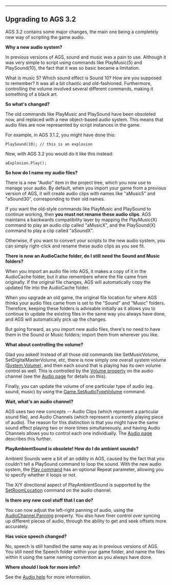 


------------------------------------------------------------------------

Upgrading to AGS 3.2
--------------------

AGS 3.2 contains some major changes, the main one being a completely new
way of scripting the game audio.

**Why a new audio system?**

In previous versions of AGS, sound and music was a pain to use. Although
it was very simple to script using commands like PlayMusic(5) and
PlaySound(10), the fact that it was so basic became a limitation.

What is music 5? Which sound effect is Sound 10? How are you supposed to
remember? It was all a bit chaotic and old-fashioned. Furthermore,
controlling the volume involved several different commands, making it
something of a black art.

**So what's changed?**

The old commands like PlayMusic and PlaySound have been obsoleted now,
and replaced with a new object-based audio system. This means that audio
files are now represented by script instances in the game.

For example, in AGS 3.1.2, you might have done this:

`PlaySound(10); // this is an explosion`

Now, with AGS 3.2 you would do it like this instead:

`aExplosion.Play();`

**So how do I name my audio files?**

There is a new "Audio" item in the project tree, which you now use to
manage your audio. By default, when you import your game from a previous
version of AGS, it will create audio clips with names like "aMusic5" and
"aSound30", corresponding to their old names.

If you want the old-style commands like PlayMusic and PlaySound to
continue working, then **you must not rename these audio clips**. AGS
maintains a backwards compatibility layer by mapping the PlayMusic(X)
command to play an audio clip called "aMusicX", and the PlaySound(X)
command to play a clip called "aSoundX".

Otherwise, if you want to convert your scripts to the new audio system,
you can simply right-click and rename these audio clips as you see fit.

**There is now an AudioCache folder, do I still need the Sound and Music
folders?**

When you import an audio file into AGS, it makes a copy of it in the
AudioCache folder, but it also remembers where the file came from
originally. If the original file changes, AGS will automatically copy
the updated file into the AudioCache folder.

When you upgrade an old game, the original file location for where AGS
thinks your audio files came from is set to the "Sound" and "Music"
folders. Therefore, keeping these folders is advisable initially as it
allows you to continue to update the existing files in the same way you
always have done, and AGS will automatically pick up the changes.

But going forward, as you import new audio files, there's no need to
have them in the Sound or Music folders; import them from wherever you
like.

**What about controlling the volume?**

Glad you asked! Instead of all those old commands like SetMusicVolume,
SetDigitalMasterVolume, etc, there is now simply one overall system
volume ([System.Volume](ags77#System.Volume)), and then each sound
that is playing has its own volume control as well. This is controlled
by the [Volume property](ags45#AudioChannel.Volume) on the audio
channel (see the [Audio page](ags13#MusAndSound) for details on
this).

Finally, you can update the volume of one particular type of audio (eg.
sound, music) by using the
[Game.SetAudioTypeVolume](ags67#Game.SetAudioTypeVolume) command.

**Wait, what's an audio channel?**

AGS uses two new concepts -- Audio Clips (which represent a particular
sound file), and Audio Channels (which represent a currently playing
piece of audio). The reason for this distinction is that you might have
the same sound effect playing two or more times simultaneously, and
having Audio Channels allows you to control each one individually. The
[Audio page](ags13#MusAndSound) describes this further.

**PlayAmbientSound is obsolete! How do I do ambient sounds?**

Ambient Sounds were a bit of an oddity in AGS, caused by the fact that
you couldn't tell a PlaySound command to loop the sound. With the new
audio system, the [Play command](ags46#AudioClip.Play) has an
optional Repeat parameter, allowing you to specify whether it loops or
not.

The X/Y directional aspect of PlayAmbientSound is supported by the
[SetRoomLocation](ags45#AudioChannel.SetRoomLocation) command on the
audio channel.

**Is there any new cool stuff that I can do?**

You can now adjust the left-right panning of audio, using the
[AudioChannel.Panning](ags45#AudioChannel.Panning) property. You
also have finer control over syncing up different pieces of audio,
through the ability to get and seek offsets more accurately.

**Has voice speech changed?**

No, speech is still handled the same way as in previous versions of AGS.
You still need the Speech folder within your game folder, and name the
files within it using the same naming convention as you always have
done.

**Where should I look for more info?**

See the [Audio help](ags13#MusAndSound) for more information.
